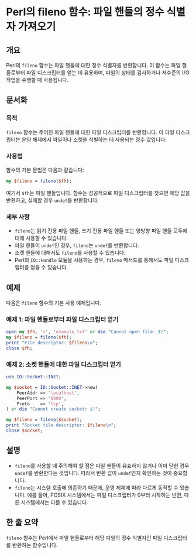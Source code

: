 <!--
Meta Description: # Perl의 fileno 함수: 파일 핸들의 정수 식별자 가져오기 ## 개요 Perl의 `fileno` 함수는 파일 핸들에 대한 정수 식별자를 반환합니다. 이 함수는 파일 핸들로부터 파일 디스크립터를 얻는 데 유용하며, 파일의 상태를 검사하거나 저수준의 I/O 작업을...
Meta Keywords: fileno, socket, 함수는, 디스크립터를, undef
-->

# Perl의 fileno 함수: 파일 핸들의 정수 식별자 가져오기

## 개요
Perl의 `fileno` 함수는 파일 핸들에 대한 정수 식별자를 반환합니다. 이 함수는 파일 핸들로부터 파일 디스크립터를 얻는 데 유용하며, 파일의 상태를 검사하거나 저수준의 I/O 작업을 수행할 때 사용됩니다.

## 문서화
### 목적
`fileno` 함수는 주어진 파일 핸들에 대한 파일 디스크립터를 반환합니다. 이 파일 디스크립터는 운영 체제에서 파일이나 소켓을 식별하는 데 사용되는 정수 값입니다.

### 사용법
함수의 기본 문법은 다음과 같습니다:

```perl
my $fileno = fileno($fh);
```

여기서 `$fh`는 파일 핸들입니다. 함수는 성공적으로 파일 디스크립터를 찾으면 해당 값을 반환하고, 실패할 경우 `undef`를 반환합니다.

### 세부 사항
- `fileno`는 읽기 전용 파일 핸들, 쓰기 전용 파일 핸들 또는 양방향 파일 핸들 모두에 대해 사용할 수 있습니다.
- 파일 핸들이 `undef`인 경우, `fileno`는 `undef`를 반환합니다.
- 소켓 핸들에 대해서도 `fileno`를 사용할 수 있습니다.
- Perl의 `IO::Handle` 모듈을 사용하는 경우, `fileno` 메서드를 통해서도 파일 디스크립터를 얻을 수 있습니다.

## 예제
다음은 `fileno` 함수의 기본 사용 예제입니다.

### 예제 1: 파일 핸들로부터 파일 디스크립터 얻기
```perl
open my $fh, '<', 'example.txt' or die "Cannot open file: $!";
my $fileno = fileno($fh);
print "File descriptor: $fileno\n";
close $fh;
```

### 예제 2: 소켓 핸들에 대한 파일 디스크립터 얻기
```perl
use IO::Socket::INET;

my $socket = IO::Socket::INET->new(
    PeerAddr => 'localhost',
    PeerPort => '8080',
    Proto    => 'tcp',
) or die "Cannot create socket: $!";

my $fileno = fileno($socket);
print "Socket file descriptor: $fileno\n";
close $socket;
```

## 설명
- `fileno`를 사용할 때 주의해야 할 점은 파일 핸들이 유효하지 않거나 이미 닫힌 경우 `undef`를 반환한다는 것입니다. 따라서 반환 값이 `undef`인지 확인하는 것이 중요합니다.
- `fileno`는 시스템 호출에 의존하기 때문에, 운영 체제에 따라 다르게 동작할 수 있습니다. 예를 들어, POSIX 시스템에서는 파일 디스크립터가 0부터 시작하는 반면, 다른 시스템에서는 다를 수 있습니다.

## 한 줄 요약
`fileno` 함수는 Perl에서 파일 핸들로부터 해당 파일의 정수 식별자인 파일 디스크립터를 반환하는 함수입니다.
